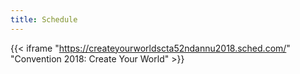 ```yaml
---
title: Schedule
---
```


{{< iframe "https://createyourworldscta52ndannu2018.sched.com/" "Convention 2018: Create Your World" >}}
